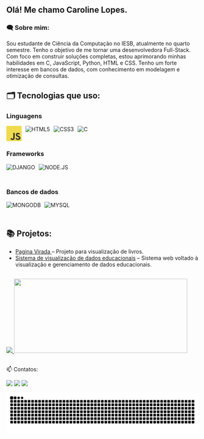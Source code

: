 ## Olá! Me chamo Caroline Lopes.  

### 🗨️ Sobre mim:  
Sou estudante de Ciência da Computação no IESB, atualmente no quarto semestre. Tenho o objetivo de me tornar uma desenvolvedora Full-Stack. Com foco em construir soluções completas, estou aprimorando minhas habilidades em C, JavaScript, Python, HTML e CSS. Tenho um forte interesse em bancos de dados, com conhecimento em modelagem e otimização de consultas.

## 🗂️ Tecnologias que uso:
### Linguagens
<div style="display: flex; gap: 10px; align-items: center;">
  <img src="https://raw.githubusercontent.com/github/explore/80688e429a7d4ef2fca1e82350fe8e3517d3494d/topics/javascript/javascript.png" alt="JAVASCRIPT" style="height: 40px;">
  <img src="https://cdn.jsdelivr.net/gh/devicons/devicon@latest/icons/html5/html5-original.svg" alt="HTML5" style="height: 40px;">
  <img src="https://cdn.jsdelivr.net/gh/devicons/devicon@latest/icons/css3/css3-original.svg" alt="CSS3" style="height: 40px;">
  <img src="https://cdn.jsdelivr.net/gh/devicons/devicon@latest/icons/c/c-original.svg" alt="C" style="height: 40px;">
</div>

### Frameworks
<div style="display: flex; gap: 10px; align-items: center;">
  <img src="https://cdn.jsdelivr.net/gh/devicons/devicon@latest/icons/django/django-plain.svg" alt="DJANGO" style="height: 40px;">
  <img src="https://cdn.jsdelivr.net/gh/devicons/devicon@latest/icons/nodejs/nodejs-original-wordmark.svg" alt="NODE.JS" style="height: 40px";>
</div>

### Bancos de dados
<div style="display: flex; gap: 10px; align-items: center;">
  <img src="https://cdn.jsdelivr.net/gh/devicons/devicon@latest/icons/mongodb/mongodb-original-wordmark.svg" alt="MONGODB" style="height: 40px";>
  <img src="https://cdn.jsdelivr.net/gh/devicons/devicon@latest/icons/mysql/mysql-plain-wordmark.svg" alt="MYSQL" style="height: 40px";>
</div>


## 📚 Projetos:

- [Pagina Virada ](https://github.com/lpmtm/site_busca_livros.git) – Projeto para visualização de livros. 
- [Sistema de visualização de dados educacionais](https://github.com/ianmelo1/Projeto-Integrador.git) – Sistema web voltado à visualização e gerenciamento de dados educacionais.

##

<div>
  <a href="https://github.com/lpmtm/github-readme-stats">
    <img width="350em" src="https://github-readme-stats.vercel.app/api/top-langs/?username=lpmtm&layout=compact&theme=tokyonight&hide_border=true&cache_seconds=60" />
    <img width="455em" height ="195em"src="https://github-readme-stats.vercel.app/api?username=lpmtm&show_icons=true&include_all_commits=true&theme=tokyonight&hide_border=true&cache_seconds=1800" />
  </a>
</div> 

##

📫 Contatos:  

  <a href="https://www.linkedin.com/in/caroline-lopes-martins-2911b734b/" target="_blank"><img src="https://img.shields.io/badge/-LinkedIn-%230077B5?style=for-the-badge&logo=linkedin&logoColor=white" target="_blank"></a>
  <a href="mailto:lpcarolinelopes@gmail.com"><img src="https://img.shields.io/badge/-Gmail-%23333?style=for-the-badge&logo=gmail&logoColor=white" target="_blank"></a>
  <a href="https://www.instagram.com/carol.lopees/" target="_blank"><img src="https://img.shields.io/badge/-Instagram-%23E4405F?style=for-the-badge&logo=instagram&logoColor=white" target="_blank"></a>


<picture>
  <source media="(prefers-color-scheme: dark)" srcset="https://raw.githubusercontent.com/lpmtm/lpmtm/output/github-contribution-grid-snake-dark.svg">
  <source media="(prefers-color-scheme: light)" srcset="https://raw.githubusercontent.com/lpmtm/lpmtm/output/github-contribution-grid-snake.svg">
  <img alt="github contribution grid snake animation" src="https://raw.githubusercontent.com/lpmtm/lpmtm/output/github-contribution-grid-snake.svg">
</picture>

